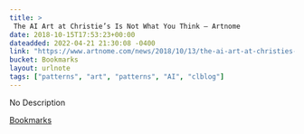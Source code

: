```yaml
---
title: > 
 The AI Art at Christie’s Is Not What You Think — Artnome
date: 2018-10-15T17:53:23+00:00
dateadded: 2022-04-21 21:30:08 -0400
link: "https://www.artnome.com/news/2018/10/13/the-ai-art-at-christies-is-not-what-you-think"
bucket: Bookmarks
layout: urlnote
tags: ["patterns", "art", "patterns", "AI", "clblog"]
--- 
```

No Description
 <!-- end excerpt --> 
<div class='bucket'><a class='internal-link' href='/buckets/bookmarks'>Bookmarks</a></div> 
